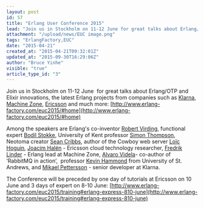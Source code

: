 ```yaml
---
layout: post
id: 57
title: "Erlang User Conference 2015"
lead: "Join us in Stockholm on 11-12 June for great talks about Erlang/OTP and Elixir innovations, the latest Erlang projects from companies such as Klarna, Machine Zone, Ericsson and much more: http://www.erlang-factory.com/euc2015/#home "
attachment: "/upload/news/EUC image.png"
tags: "ErlangFactory,EUC"
date: "2015-04-21"
created_at: "2015-04-21T09:32:01Z"
updated_at: "2015-09-30T16:29:06Z"
author: "Bruce Yinhe"
visible: "true"
article_type_id: "3"
---
```


 Join us in Stockholm on 11-12 June  for great talks about Erlang/OTP and Elixir innovations, the latest Erlang projects from companies such as [Klarna](https://klarna.com), [Machine Zone](https://www.machinezone.com/), [Ericsson](http://www.ericsson.com/) and much more: [http://www.erlang-factory.com/euc2015/#home](http://www.erlang-factory.com/euc2015/#home)

 Among the speakers are Erlang's co-inventor [Robert Virding](http://www.erlang-factory.com/euc2015/robert-virding), functional expert [Bodil Stokke](http://www.erlang-factory.com/euc2015/bodil-stokke), University of Kent professor [Simon Thompson](http://www.erlang-factory.com/euc2015/simon-thompson), Neotoma creator [Sean Cribbs](http://www.erlang-factory.com/euc2015/sean-cribbs), author of the Cowboy web server [Loïc Hoguin](http://www.erlang-factory.com/euc2015/loic-hoguin), [Joacim Halén](http://www.erlang-factory.com/euc2015/joacim-halen) - Ericsson cloud technology researcher, [Fredrik Linder](http://www.erlang-factory.com/euc2015/fredrik-linder) - Erlang lead at Machine Zone, [Alvaro Videla](http://www.erlang-factory.com/euc2015/alvaro-videla)- co-author of ‘RabbitMQ in action’,  professor [Kevin Hammond](http://www.erlang-factory.com/euc2015/kevin-hammond) from University of St. Andrews, and [Mikael Pettersson](http://www.erlang-factory.com/euc2015/mikael-pettersson) - senior developer at Klarna.

 The Conference will be preceded by one day of tutorials at Ericsson on 10 June and 3 days of expert on 8-10 June: [http://www.erlang-factory.com/euc2015/training#erlang-express-810-june](http://www.erlang-factory.com/euc2015/training#erlang-express-810-june)

